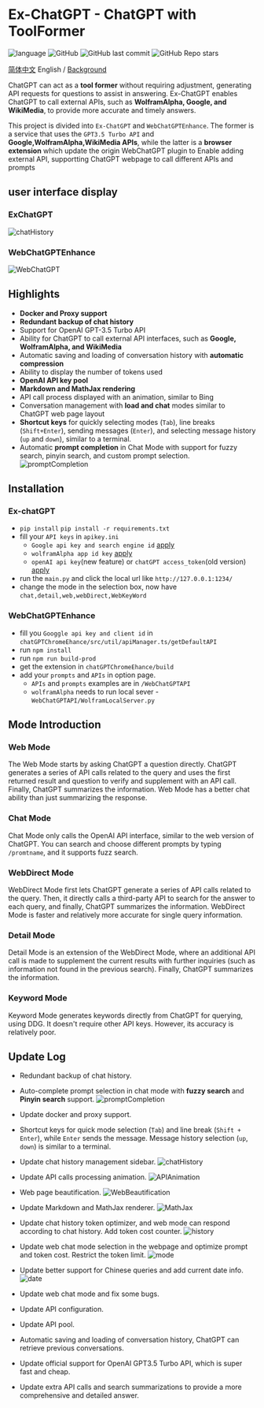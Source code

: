 # Ex-ChatGPT - ChatGPT with ToolFormer

![language](https://img.shields.io/badge/language-python-blue) ![GitHub](https://img.shields.io/github/license/circlestarzero/EX-chatGPT) ![GitHub last commit](https://img.shields.io/github/last-commit/circlestarzero/EX-chatGPT) ![GitHub Repo stars](https://img.shields.io/github/stars/circlestarzero/EX-chatGPT?style=social)

[简体中文](./README.md) English / [Background](./BACKGROUND.md)

ChatGPT can act as a **tool former** without requiring adjustment, generating API requests for questions to assist in answering. Ex-ChatGPT enables ChatGPT to call external APIs, such as **WolframAlpha, Google, and WikiMedia**, to provide more accurate and timely answers.

This project is divided into `Ex-ChatGPT` and `WebChatGPTEnhance`. The former is a service that uses the `GPT3.5 Turbo API` and **Google,WolframAlpha,WikiMedia APIs**, while the latter is a **browser extension** which update the origin WebChatGPT plugin to Enable adding external API, supportting ChatGPT webpage to call different APIs and prompts

## user interface display

### ExChatGPT

![chatHistory](img/newPage.jpg)

### WebChatGPTEnhance

![WebChatGPT](img/chatGPTChromeEnhance.png)

## Highlights

- **Docker and Proxy support**
- **Redundant backup of chat history**
- Support for OpenAI GPT-3.5 Turbo API
- Ability for ChatGPT to call external API interfaces, such as **Google, WolframAlpha, and WikiMedia**
- Automatic saving and loading of conversation history with **automatic compression**
- Ability to display the number of tokens used
- **OpenAI API key pool**
- **Markdown and MathJax rendering**
- API call process displayed with an animation, similar to Bing
- Conversation management with **load and chat** modes similar to ChatGPT web page layout
- **Shortcut keys** for quickly selecting modes (`Tab`), line breaks (`Shift+Enter`), sending messages (`Enter`), and selecting message history (`up` and `down`), similar to a terminal.
- Automatic **prompt completion** in Chat Mode with support for fuzzy search, pinyin search, and custom prompt selection.
![promptCompletion](img/promptCompletion.gif)

## Installation

### Ex-chatGPT

- `pip install`
`pip install -r requirements.txt`
- fill your `API keys` in `apikey.ini`
  - `Google api key and search engine id` [apply](https://developers.google.com/custom-search/v1/overview?hl=en)
  - `wolframAlpha app id key` [apply](https://products.wolframalpha.com/api/)
  - `openAI api key`(new feature) or `chatGPT access_token`(old version) [apply](https://platform.openai.com)
- run the `main.py` and click the local url like `http://127.0.0.1:1234/`
- change the mode in the selection box, now have `chat,detail,web,webDirect,WebKeyWord`

### WebChatGPTEnhance

- fill you `Googgle api key and client id` in `chatGPTChromeEhance/src/util/apiManager.ts/getDefaultAPI`
- run `npm install`
- run `npm run build-prod`
- get the extension in `chatGPTChromeEhance/build`
- add your `prompts` and `APIs` in option page.
  - `APIs` and `prompts` examples are in `/WebChatGPTAPI`
  - `wolframAlpha` needs to run local sever - `WebChatGPTAPI/WolframLocalServer.py`

## Mode Introduction

### Web Mode

The Web Mode starts by asking ChatGPT a question directly. ChatGPT generates a series of API calls related to the query and uses the first returned result and question to verify and supplement with an API call. Finally, ChatGPT summarizes the information. Web Mode has a better chat ability than just summarizing the response.

### Chat Mode

Chat Mode only calls the OpenAI API interface, similar to the web version of ChatGPT. You can search and choose different prompts by typing `/promtname`, and it supports fuzz search.

### WebDirect Mode

WebDirect Mode first lets ChatGPT generate a series of API calls related to the query. Then, it directly calls a third-party API to search for the answer to each query, and finally, ChatGPT summarizes the information. WebDirect Mode is faster and relatively more accurate for single query information.

### Detail Mode

Detail Mode is an extension of the WebDirect Mode, where an additional API call is made to supplement the current results with further inquiries (such as information not found in the previous search). Finally, ChatGPT summarizes the information.

### Keyword Mode

Keyword Mode generates keywords directly from ChatGPT for querying, using DDG. It doesn't require other API keys. However, its accuracy is relatively poor.

## Update Log

- Redundant backup of chat history.
- Auto-complete prompt selection in chat mode with **fuzzy search** and **Pinyin search** support.
![promptCompletion](img/promptCompletion.gif)

- Update docker and proxy support.

- Shortcut keys for quick mode selection (`Tab`) and line break (`Shift + Enter`), while `Enter` sends the message. Message history selection (`up`, `down`) is similar to a terminal.

- Update chat history management sidebar.
![chatHistory](img/newPage.jpg)

- Update API calls processing animation.
![APIAnimation](img/APIAnimation.png)

- Web page beautification.
![WebBeautification](img/WebPageBeautification.jpg)

- Update Markdown and MathJax renderer.
![MathJax](img/mathjax.jpg)

- Update chat history token optimizer, and web mode can respond according to chat history. Add token cost counter.
![history](img/webHistory.jpg)

- Update web chat mode selection in the webpage and optimize prompt and token cost. Restrict the token limit.
![mode](img/mode.jpg)

- Update better support for Chinese queries and add current date info.
![date](img/date.jpg)

- Update web chat mode and fix some bugs.
- Update API configuration.
- Update API pool.
- Automatic saving and loading of conversation history, ChatGPT can retrieve previous conversations.
- Update official support for OpenAI GPT3.5 Turbo API, which is super fast and cheap.
- Update extra API calls and search summarizations to provide a more comprehensive and detailed answer.

  